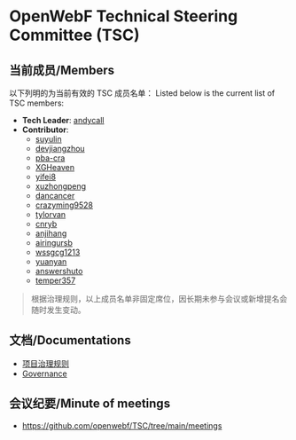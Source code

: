# OpenWebF Technical Steering Committee (TSC)

## 当前成员/Members

以下列明的为当前有效的 TSC 成员名单：
Listed below is the current list of TSC members:

 - **Tech Leader**: [andycall](https://github.com/andycall)
 - **Contributor**: 
   - [suyulin](https://github.com/suyulin)
   - [devjiangzhou](https://github.com/devjiangzhou)
   - [pba-cra](https://github.com/pba-cra)
   - [XGHeaven](https://github.com/XGHeaven)
   - [yifei8](https://github.com/yifei8)
   - [xuzhongpeng](https://github.com/xuzhongpeng)
   - [dancancer](https://github.com/dancancer)
   - [crazyming9528](https://github.com/crazyming9528)
   - [tylorvan](https://github.com/tylorvan)
   - [cnryb](https://github.com/cnryb)
   - [anjihang](https://github.com/anjihang)
   - [airingursb](https://github.com/airingursb)
   - [wssgcg1213](https://github.com/wssgcg1213)
   - [yuanyan](https://github.com/yuanyan)
   - [answershuto](https://github.com/answershuto)
   - [temper357](https://github.com/temper357)

> 根据治理规则，以上成员名单非固定席位，因长期未参与会议或新增提名会随时发生变动。

## 文档/Documentations

- [项目治理规则](./GOVERNANCE.zh-CN.md)
- [Governance](./GOVERNANCE.md)

## 会议纪要/Minute of meetings

- https://github.com/openwebf/TSC/tree/main/meetings
